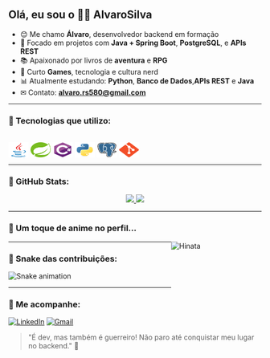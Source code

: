 ## Olá, eu sou o 👨‍💻 AlvaroSilva

- 😊 Me chamo **Álvaro**, desenvolvedor backend em formação
- 🚀 Focado em projetos com **Java + Spring Boot**, **PostgreSQL**, e **APIs REST**
- 📚 Apaixonado por livros de **aventura** e **RPG**
- 🧠 Curto **Games**, tecnologia e cultura nerd
- 📊 Atualmente estudando: **Python**, **Banco de Dados**,**APIs REST** e **Java**
- ✉ Contato: **alvaro.rs580@gmail.com**

---

### 🔧 Tecnologias que utilizo:
<div style="display: inline_block"><br>
  <img align="center" alt="Java" height="30" width="40" src="https://raw.githubusercontent.com/devicons/devicon/master/icons/java/java-original.svg">
  <img align="center" alt="Spring" height="30" width="40" src="https://raw.githubusercontent.com/devicons/devicon/master/icons/spring/spring-original.svg">
  <img align="center" alt="Csharp" height="30" width="40" src="https://raw.githubusercontent.com/devicons/devicon/master/icons/csharp/csharp-original.svg">
  <img align="center" alt="Python" height="30" width="40" src="https://raw.githubusercontent.com/devicons/devicon/master/icons/python/python-original.svg">
  <img align="center" alt="PostgreSQL" height="30" width="40" src="https://raw.githubusercontent.com/devicons/devicon/master/icons/postgresql/postgresql-original.svg">
  <img align="center" alt="Git" height="30" width="40" src="https://raw.githubusercontent.com/devicons/devicon/master/icons/git/git-original.svg">
</div>

---

### 🔄 GitHub Stats:
<div align="center">
  <a href="https://github.com/alvaro5801">
    <img height="180em" src="https://github-readme-stats.vercel.app/api?username=alvaro5801&show_icons=true&theme=dracula&include_all_commits=true&count_private=true"/>
    <img height="180em" src="https://github-readme-stats.vercel.app/api/top-langs/?username=alvaro5801&layout=compact&langs_count=7&theme=dracula"/>
  </a>
</div>

---

### 🐝 Um toque de anime no perfil...
<img align="right" alt="Hinata" src="https://c.tenor.com/KOMN72qhJ-sAAAAC/haikyuu-hinata.gif" height="140" width="180">

---

### 🐍 Snake das contribuições:

![Snake animation](https://github.com/alvaro5801/alvaro5801/blob/output/github-contribution-grid-snake.svg)

---

### 🔗 Me acompanhe:

[![LinkedIn](https://img.shields.io/badge/-LinkedIn-0077B5?style=flat-square&logo=linkedin&logoColor=white)](https://www.linkedin.com/in/seunomeaqui)
[![Gmail](https://img.shields.io/badge/-Email-EA4335?style=flat-square&logo=gmail&logoColor=white)](mailto:alvaro.rs580@gmail.com)


> "É dev, mas também é guerreiro! Não paro até conquistar meu lugar no backend." 🚀





